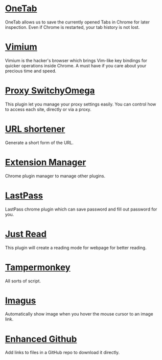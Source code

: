 # [OneTab](https://www.one-tab.com/)

OneTab allows us to save the currently opened Tabs in Chrome for later
inspection. Even if Chrome is restarted, your tab history is not lost.

# [Vimium](https://vimium.github.io/)

Vimium is the hacker's browser which brings Vim-like key bindings for quicker
operations inside Chrome. A must have if you care about your precious time and
speed.

# [Proxy SwitchyOmega](https://github.com/FelisCatus/SwitchyOmega)

This plugin let you manage your proxy settings easily. You can control how to
access each site, directly or via a proxy.

# [URL shortener](https://timleland.com/link-shortener-extension/)

Generate a short form of the URL.

# [Extension Manager](https://chrome.google.com/webstore/detail/extension-manager/gjldcdngmdknpinoemndlidpcabkggco?utm_source=chrome-app-launcher-info-dialog)

Chrome plugin manager to manage other plugins.

# [LastPass](https://chrome.google.com/webstore/detail/lastpass-free-password-ma/hdokiejnpimakedhajhdlcegeplioahd)

LastPass chrome plugin which can save password and fill out password for you.

# [Just Read](https://github.com/ZachSaucier/Just-Read)

This plugin will create a reading mode for webpage for better reading.

# [Tampermonkey](https://tampermonkey.net/)

All sorts of script.

# [Imagus](https://chrome.google.com/webstore/detail/imagus/immpkjjlgappgfkkfieppnmlhakdmaab?hl=en)

Automatically show image when you hover the mouse cursor to an image link.

# [Enhanced Github](https://chrome.google.com/webstore/detail/enhanced-github/anlikcnbgdeidpacdbdljnabclhahhmd?hl=en)

Add links to files in a GitHub repo to download it directly.
